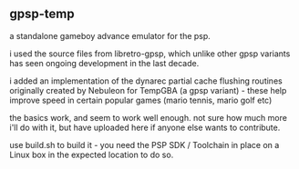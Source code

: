gpsp-temp
---------

a standalone gameboy advance emulator for the psp.

i used the source files from libretro-gpsp, which unlike other gpsp variants has seen ongoing development in the last decade.

i added an implementation of the dynarec partial cache flushing routines originally created by Nebuleon for TempGBA (a gpsp variant) - these help improve speed in certain popular games (mario tennis, mario golf etc)

the basics work, and seem to work well enough.  not sure how much more i'll do with it, but have uploaded here if anyone else wants to contribute.

use build.sh to build it - you need the PSP SDK / Toolchain in place on a Linux box in the expected location to do so.

